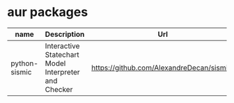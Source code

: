 # aur packages

| name          | Description                                          | Url                                         |
| ------------- | ---------------------------------------------------- | ------------------------------------------- |
| python-sismic | Interactive Statechart Model Interpreter and Checker | <https://github.com/AlexandreDecan/sismic/> |
